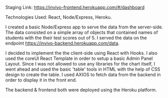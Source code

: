 Staging Link: https://invivo-frontend.herokuapp.com/#/dashboard

Technologies Used: React, Node/Express, Heroku.

I created a basic Node/Express app to serve the data from the server-side. 
The data consisted on a simple array of objects that contained names of students with the their test scores out of 5.
I served the data on the endpoint https://invivo-backend.herokuapp.com/data.

I decided to implement the the client-side using React with Hooks.
I also used the coreUI React Template in order to setup a basic Admin Panel Layout.
Since I was not allowed to use any libraries for the chart itself, I went ahead and used the basic 'table' tools in HTML with the help of CSS design to create the table.
I used AXIOS to fetch data from the backend in order to display it in the front end.

The backend & frontend both were deployed using the Heroku platform.
